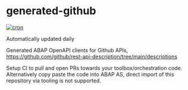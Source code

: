 # generated-github
[![cron](https://github.com/abap-openapi/generated-github/workflows/cron/badge.svg)](https://github.com/abap-openapi/generated-github/actions)

Automatically updated daily

Generated ABAP OpenAPI clients for Github APIs, https://github.com/github/rest-api-description/tree/main/descriptions

Setup CI to pull and open PRs towards your toolbox/orchestration code. Alternatively copy paste the code into ABAP AS, direct import of this repository via tooling is not supported.
